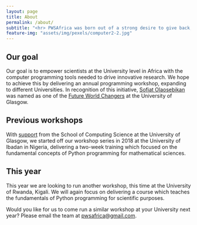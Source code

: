 ```yaml
---
layout: page
title: About
permalink: /about/
subtitle: "<hr> PWSAfrica was born out of a strong desire to give back, to inspire, and to empower."
feature-img: "assets/img/pexels/computer2-2.jpg"
---
```


## Our goal
Our goal is to empower scientists at the University level in Africa with the computer programming tools needed to drive innovative research. We hope to achieve this by delivering an annual programming workshop, expanding to different Universities. In recognition of this initiative, [Sofiat Olaosebikan](http://dcs.gla.ac.uk/~sofiat) was named as one of the [Future World Changers](https://www.gla.ac.uk/study/studentlife/worldchangers/future/sofiat) at the University of Glasgow.

## Previous workshops
With [support](https://www.gla.ac.uk/schools/computing/internationalpartners/internationaloutreach/) from the School of Computing Science at the University of Glasgow, we started off our workshop series in 2018 at the University of Ibadan in Nigeria, delivering a two-week training which focused on the fundamental concepts of Python programming for mathematical sciences.

## This year
This year we are looking to run another workshop, this time at the University of Rwanda, Kigali.  We will again focus on delivering a course which teaches the fundamentals of Python programming for scientific purposes.

Would you like for us to come run a similar workshop at your University next year? Please email the team at <emph> pwsafrica@gmail.com</emph>.
